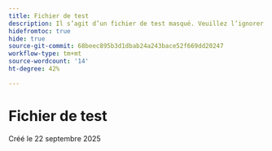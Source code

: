 ```yaml
---
title: Fichier de test
description: Il s’agit d’un fichier de test masqué. Veuillez l’ignorer.
hidefromtoc: true
hide: true
source-git-commit: 68beec895b3d1dbab24a243bace52f669dd20247
workflow-type: tm+mt
source-wordcount: '14'
ht-degree: 42%

---
```


# Fichier de test

Créé le 22 septembre 2025
